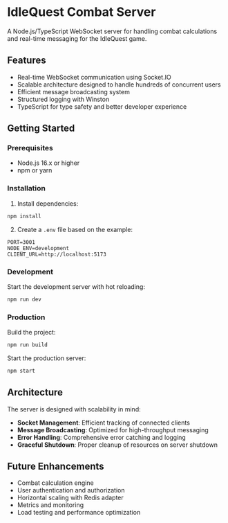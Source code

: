 # IdleQuest Combat Server

A Node.js/TypeScript WebSocket server for handling combat calculations and real-time messaging for the IdleQuest game.

## Features

- Real-time WebSocket communication using Socket.IO
- Scalable architecture designed to handle hundreds of concurrent users
- Efficient message broadcasting system
- Structured logging with Winston
- TypeScript for type safety and better developer experience

## Getting Started

### Prerequisites

- Node.js 16.x or higher
- npm or yarn

### Installation

1. Install dependencies:

```bash
npm install
```

2. Create a `.env` file based on the example:

```
PORT=3001
NODE_ENV=development
CLIENT_URL=http://localhost:5173
```

### Development

Start the development server with hot reloading:

```bash
npm run dev
```

### Production

Build the project:

```bash
npm run build
```

Start the production server:

```bash
npm start
```

## Architecture

The server is designed with scalability in mind:

- **Socket Management**: Efficient tracking of connected clients
- **Message Broadcasting**: Optimized for high-throughput messaging
- **Error Handling**: Comprehensive error catching and logging
- **Graceful Shutdown**: Proper cleanup of resources on server shutdown

## Future Enhancements

- Combat calculation engine
- User authentication and authorization
- Horizontal scaling with Redis adapter
- Metrics and monitoring
- Load testing and performance optimization
